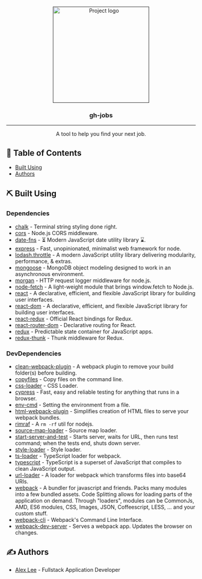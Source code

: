 <p align="center">
  <a href="" rel="noopener">
 <img width=256px height=256px src="https://svgshare.com/i/MzP.svg" alt="Project logo"></a>
</p>

<h3 align="center">gh-jobs</h3>

---

<p align="center">A tool to help you find your next job.</b>
    <br> 
</p>

## 📝 Table of Contents

- [Built Using](#built_using)
- [Authors](#authors)

## ⛏️ Built Using <a name = "built_using"></a>

### Dependencies

- [chalk](https://github.com/chalk/chalk) - Terminal string styling done right.
- [cors](https://github.com/expressjs/cors) - Node.js CORS middleware.
- [date-fns](https://date-fns.org/) - ⏳ Modern JavaScript date utility library ⌛.
- [express](https://expressjs.com/) - Fast, unopinionated, minimalist web framework for node.
- [lodash.throttle](https://lodash.com/) - A modern JavaScript utility library delivering modularity, performance, & extras.
- [mongoose](https://mongoosejs.com/) - MongoDB object modeling designed to work in an asynchronous environment.
- [morgan](https://github.com/expressjs/morgan) - HTTP request logger middleware for node.js.
- [node-fetch](https://github.com/node-fetch/node-fetch) - A light-weight module that brings window.fetch to Node.js.
- [react](https://reactjs.org/) - A declarative, efficient, and flexible JavaScript library for building user interfaces.
- [react-dom](https://www.npmjs.com/package/react-dom) - A declarative, efficient, and flexible JavaScript library for building user interfaces.
- [react-redux](https://react-redux.js.org/) - Official React bindings for Redux.
- [react-router-dom](https://reactrouter.com/) - Declarative routing for React.
- [redux](https://redux.js.org/) - Predictable state container for JavaScript apps.
- [redux-thunk](https://github.com/reduxjs/redux-thunk) - Thunk middleware for Redux.

### DevDependencies

- [clean-webpack-plugin](https://github.com/johnagan/clean-webpack-plugin) - A webpack plugin to remove your build folder(s) before building.
- [copyfiles](https://github.com/calvinmetcalf/copyfiles) - Copy files on the command line.
- [css-loader](https://github.com/webpack-contrib/css-loader) - CSS Loader.
- [cypress](https://www.cypress.io/) - Fast, easy and reliable testing for anything that runs in a browser.
- [env-cmd](https://github.com/toddbluhm/env-cmd) - Setting the environment from a file.
- [html-webpack-plugin](https://github.com/jantimon/html-webpack-plugin) - Simplifies creation of HTML files to serve your webpack bundles.
- [rimraf](https://github.com/isaacs/rimraf) - A `rm -rf` util for nodejs.
- [source-map-loader](https://webpack.js.org/loaders/source-map-loader/) - Source map loader.
- [start-server-and-test](https://github.com/bahmutov/start-server-and-test) - Starts server, waits for URL, then runs test command; when the tests end, shuts down server.
- [style-loader](https://github.com/webpack-contrib/style-loader) - Style loader.
- [ts-loader](https://github.com/TypeStrong/ts-loader) - TypeScript loader for webpack.
- [typescript](https://www.typescriptlang.org/) - TypeScript is a superset of JavaScript that compiles to clean JavaScript output.
- [url-loader](https://webpack.js.org/loaders/url-loader/) - A loader for webpack which transforms files into base64 URIs.
- [webpack](https://webpack.js.org/) - A bundler for javascript and friends. Packs many modules into a few bundled assets. Code Splitting allows for loading parts of the application on demand. Through "loaders", modules can be CommonJs, AMD, ES6 modules, CSS, Images, JSON, Coffeescript, LESS, ... and your custom stuff.
- [webpack-cli](https://webpack.js.org/api/cli/) - Webpack's Command Line Interface.
- [webpack-dev-server](https://webpack.js.org/configuration/dev-server/) - Serves a webpack app. Updates the browser on changes.

## ✍️ Authors <a name = "authors"></a>

- [Alex Lee](https://alexlee.dev/) - Fullstack Application Developer
